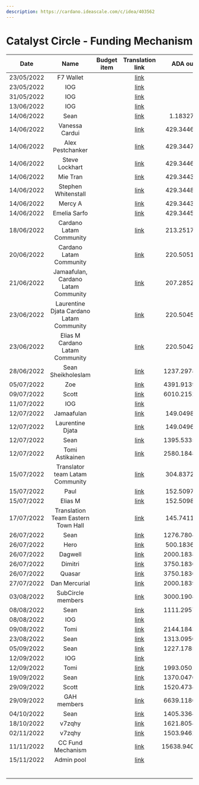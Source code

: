 ```yaml
---
description: https://cardano.ideascale.com/c/idea/403562
---
```


# Catalyst Circle - Funding Mechanism



<table><thead><tr><th align="center">Date</th><th align="center">Name</th><th data-type="select">Budget item</th><th align="center">Translation link</th><th align="center">ADA out</th><th align="center">ADA in</th><th align="center">Balance</th></tr></thead><tbody><tr><td align="center">23/05/2022</td><td align="center">F7 Wallet</td><td></td><td align="center"><a href="https://github.com/treasuryguild/treasury-v3/blob/main/Transactions/Catalyst-Circle/Fund8/Catalyst-Circle-Funding-Mechanism/Incoming/1653837621469-F7-Wallet.json">link</a></td><td align="center"></td><td align="center">21097.432300</td><td align="center">21097.432300</td></tr><tr><td align="center">23/05/2022</td><td align="center">IOG</td><td></td><td align="center"><a href="https://raw.githubusercontent.com/treasuryguild/treasury-v3/main/Transactions/Catalyst-Circle/Fund8/Catalyst-Circle-Funding-Mechanism/Incoming/1653837496832-IOG.json">link</a></td><td align="center"></td><td align="center">1</td><td align="center">21098.432300</td></tr><tr><td align="center">31/05/2022</td><td align="center">IOG</td><td></td><td align="center"><a href="https://raw.githubusercontent.com/treasuryguild/treasury-v3/main/Transactions/Catalyst-Circle/Fund8/Catalyst-Circle-Funding-Mechanism/Incoming/1654023597482-IOG.json">link</a></td><td align="center"></td><td align="center">9889.240506</td><td align="center">30987.672806</td></tr><tr><td align="center">13/06/2022</td><td align="center">IOG</td><td></td><td align="center"><a href="https://raw.githubusercontent.com/treasuryguild/treasury-v3/main/Transactions/Catalyst-Circle/Fund8/Catalyst-Circle-Funding-Mechanism/Incoming/1655179804031-IOG.json">link</a></td><td align="center"></td><td align="center">13646.288210</td><td align="center">44633.961016</td></tr><tr><td align="center">14/06/2022</td><td align="center">Sean</td><td></td><td align="center"><a href="https://raw.githubusercontent.com/treasuryguild/treasury-v3/main/Transactions/Catalyst-Circle/Fund8/Catalyst-Circle-Funding-Mechanism/Other/1655187844229-Sean.json">link</a></td><td align="center">1.183277</td><td align="center"></td><td align="center">44632.777739</td></tr><tr><td align="center">14/06/2022</td><td align="center">Vanessa Cardui</td><td></td><td align="center"><a href="https://raw.githubusercontent.com/treasuryguild/treasury-v3/main/Transactions/Catalyst-Circle/Fund8/Catalyst-Circle-Funding-Mechanism/Funded-Proposers/1655194695528-Vanessa-Cardui.json">link</a></td><td align="center">429.344641</td><td align="center"></td><td align="center">44203.433098</td></tr><tr><td align="center">14/06/2022</td><td align="center">Alex Pestchanker</td><td></td><td align="center"><a href="https://raw.githubusercontent.com/treasuryguild/treasury-v3/main/Transactions/Catalyst-Circle/Fund8/Catalyst-Circle-Funding-Mechanism/Funded-Proposers/1655195192985-Alex-Pestchanker.json">link</a></td><td align="center">429.344729</td><td align="center"></td><td align="center">43774.088369</td></tr><tr><td align="center">14/06/2022</td><td align="center">Steve Lockhart</td><td></td><td align="center"><a href="https://raw.githubusercontent.com/treasuryguild/treasury-v3/main/Transactions/Catalyst-Circle/Fund8/Catalyst-Circle-Funding-Mechanism/Funded-Proposers/1655195456581-Steve-Lockhart.json">link</a></td><td align="center">429.344641</td><td align="center"></td><td align="center">43344.743728</td></tr><tr><td align="center">14/06/2022</td><td align="center">Mie Tran</td><td></td><td align="center"><a href="https://raw.githubusercontent.com/treasuryguild/treasury-v3/main/Transactions/Catalyst-Circle/Fund8/Catalyst-Circle-Funding-Mechanism/Funded-Proposers/1655195690441-Mie-Tran.json">link</a></td><td align="center">429.344377</td><td align="center"></td><td align="center">42915.399351</td></tr><tr><td align="center">14/06/2022</td><td align="center">Stephen Whitenstall</td><td></td><td align="center"><a href="https://raw.githubusercontent.com/treasuryguild/treasury-v3/main/Transactions/Catalyst-Circle/Fund8/Catalyst-Circle-Funding-Mechanism/Funded-Proposers/1655196322573-Stephen-Whitenstall.json">link</a></td><td align="center">429.344861</td><td align="center"></td><td align="center">42486.054490</td></tr><tr><td align="center">14/06/2022</td><td align="center">Mercy A</td><td></td><td align="center"><a href="https://raw.githubusercontent.com/treasuryguild/treasury-v3/main/Transactions/Catalyst-Circle/Fund8/Catalyst-Circle-Funding-Mechanism/Funded-Proposers/1655196547548-Mercy-A.json">link</a></td><td align="center">429.344333</td><td align="center"></td><td align="center">42056.710157</td></tr><tr><td align="center">14/06/2022</td><td align="center">Emelia Sarfo</td><td></td><td align="center"><a href="https://raw.githubusercontent.com/treasuryguild/treasury-v3/main/Transactions/Catalyst-Circle/Fund8/Catalyst-Circle-Funding-Mechanism/Funded-Proposers/1655196769104-Emelia-Sarfo.json">link</a></td><td align="center">429.344553</td><td align="center"></td><td align="center">41627.365604</td></tr><tr><td align="center">18/06/2022</td><td align="center">Cardano Latam Community</td><td></td><td align="center"><a href="https://raw.githubusercontent.com/treasuryguild/treasury-v3/main/Transactions/Catalyst-Circle/Fund8/Catalyst-Circle-Funding-Mechanism/Funded-Proposers/1655533538036-Cardano-Latam-Community.json">link</a></td><td align="center">213.251760</td><td align="center"></td><td align="center">41414.113844</td></tr><tr><td align="center">20/06/2022</td><td align="center">Cardano Latam Community</td><td></td><td align="center"><a href="https://raw.githubusercontent.com/treasuryguild/treasury-v3/main/Transactions/Catalyst-Circle/Fund8/Catalyst-Circle-Funding-Mechanism/Funded-Proposers/1655701907056-Cardano-Latam-Community.json">link</a></td><td align="center">220.505153</td><td align="center"></td><td align="center">41193.608691</td></tr><tr><td align="center">21/06/2022</td><td align="center">Jamaafulan, Cardano Latam Community</td><td></td><td align="center"><a href="https://raw.githubusercontent.com/treasuryguild/treasury-v3/main/Transactions/Catalyst-Circle/Fund8/Catalyst-Circle-Funding-Mechanism/Funded-Proposers/1655825867284-Jamaafulan.json">link</a></td><td align="center">207.285257</td><td align="center"></td><td align="center">40986.323434</td></tr><tr><td align="center">23/06/2022</td><td align="center">Laurentine Djata Cardano Latam Community</td><td></td><td align="center"><a href="https://raw.githubusercontent.com/treasuryguild/treasury-v3/main/Transactions/Catalyst-Circle/Fund8/Catalyst-Circle-Funding-Mechanism/Funded-Proposers/1655959836759-Laurentine-Djata.json">link</a></td><td align="center">220.504565</td><td align="center"></td><td align="center">40765.818869</td></tr><tr><td align="center">23/06/2022</td><td align="center">Elias M Cardano Latam Community</td><td></td><td align="center"><a href="https://raw.githubusercontent.com/treasuryguild/treasury-v3/main/Transactions/Catalyst-Circle/Fund8/Catalyst-Circle-Funding-Mechanism/Funded-Proposers/1655971825815-Elias-M.json">link</a></td><td align="center">220.504213</td><td align="center"></td><td align="center">40545.314656</td></tr><tr><td align="center">28/06/2022</td><td align="center">Sean Sheikholeslam</td><td></td><td align="center"><a href="https://raw.githubusercontent.com/treasuryguild/treasury-v3/main/Transactions/Catalyst-Circle/Fund8/Catalyst-Circle-Funding-Mechanism/Toolmakers-and-Maintainers/1656398093583-Sean-Sheikholeslam.json">link</a></td><td align="center">1237.297817</td><td align="center"></td><td align="center">39308.016839</td></tr><tr><td align="center">05/07/2022</td><td align="center">Zoe</td><td></td><td align="center"><a href="https://raw.githubusercontent.com/treasuryguild/treasury-v3/main/Transactions/Catalyst-Circle/Fund8/Catalyst-Circle-Funding-Mechanism/Community-Advisors/1657003200041-Zoe.json">link</a></td><td align="center">4391.913981</td><td align="center"></td><td align="center">34916.102858</td></tr><tr><td align="center">09/07/2022</td><td align="center">Scott</td><td></td><td align="center"><a href="https://raw.githubusercontent.com/treasuryguild/treasury-v3/main/Transactions/Catalyst-Circle/Fund8/Catalyst-Circle-Funding-Mechanism/Community-Advisors/1657346652716-Scott.json">link</a></td><td align="center">6010.215257</td><td align="center"></td><td align="center">28905.887601</td></tr><tr><td align="center">11/07/2022</td><td align="center">IOG</td><td></td><td align="center"><a href="https://raw.githubusercontent.com/treasuryguild/treasury-v3/main/Transactions/Catalyst-Circle/Fund8/Catalyst-Circle-Funding-Mechanism/Incoming/1657554410444-IOG.json">link</a></td><td align="center"></td><td align="center">13827.433628</td><td align="center">42733.321229</td></tr><tr><td align="center">12/07/2022</td><td align="center">Jamaafulan</td><td></td><td align="center"><a href="https://raw.githubusercontent.com/treasuryguild/treasury-v3/main/Transactions/Catalyst-Circle/Fund8/Catalyst-Circle-Funding-Mechanism/Funded-Proposers/1657601526934-Jamaafulan.json">link</a></td><td align="center">149.049817</td><td align="center"></td><td align="center">42584.271412</td></tr><tr><td align="center">12/07/2022</td><td align="center">Laurentine Djata</td><td></td><td align="center"><a href="https://raw.githubusercontent.com/treasuryguild/treasury-v3/main/Transactions/Catalyst-Circle/Fund8/Catalyst-Circle-Funding-Mechanism/Funded-Proposers/1657601936642-Laurentine-Djata.json">link</a></td><td align="center">149.049641</td><td align="center"></td><td align="center">42435.221771</td></tr><tr><td align="center">12/07/2022</td><td align="center">Sean</td><td></td><td align="center"><a href="https://raw.githubusercontent.com/treasuryguild/treasury-v3/main/Transactions/Catalyst-Circle/Fund8/Catalyst-Circle-Funding-Mechanism/Toolmakers-and-Maintainers/1657659432534-Sean.json">link</a></td><td align="center">1395.533522</td><td align="center"></td><td align="center">41039.688249</td></tr><tr><td align="center">12/07/2022</td><td align="center">Tomi Astikainen</td><td></td><td align="center"><a href="https://raw.githubusercontent.com/treasuryguild/treasury-v3/main/Transactions/Catalyst-Circle/Fund8/Catalyst-Circle-Funding-Mechanism/Community-Advisors/1657660330142-Tomi-Astikainen.json">link</a></td><td align="center">2580.184817</td><td align="center"></td><td align="center">38459.503432</td></tr><tr><td align="center">15/07/2022</td><td align="center">Translator team Latam Community</td><td></td><td align="center"><a href="https://raw.githubusercontent.com/treasuryguild/treasury-v3/main/Transactions/Catalyst-Circle/Fund8/Catalyst-Circle-Funding-Mechanism/Funded-Proposers/1657907209771-Translator-team-Latam-Community.json">link</a></td><td align="center">304.837255</td><td align="center"></td><td align="center">38154.666177</td></tr><tr><td align="center">15/07/2022</td><td align="center">Paul</td><td></td><td align="center"><a href="https://raw.githubusercontent.com/treasuryguild/treasury-v3/main/Transactions/Catalyst-Circle/Fund8/Catalyst-Circle-Funding-Mechanism/Funded-Proposers/1657907493638-Paul.json">link</a></td><td align="center">152.509738</td><td align="center"></td><td align="center">38002.156439</td></tr><tr><td align="center">15/07/2022</td><td align="center">Elias M</td><td></td><td align="center"><a href="https://raw.githubusercontent.com/treasuryguild/treasury-v3/main/Transactions/Catalyst-Circle/Fund8/Catalyst-Circle-Funding-Mechanism/Funded-Proposers/1657907777140-Elias-M.json">link</a></td><td align="center">152.509826</td><td align="center"></td><td align="center">37849.646613</td></tr><tr><td align="center">17/07/2022</td><td align="center">Translation Team Eastern Town Hall</td><td></td><td align="center"><a href="https://raw.githubusercontent.com/treasuryguild/treasury-v3/main/Transactions/Catalyst-Circle/Fund8/Catalyst-Circle-Funding-Mechanism/Funded-Proposers/1658036950760-Translation-Team-Eastern-Town-Hall.json">link</a></td><td align="center">145.741164</td><td align="center"></td><td align="center">37703.905449</td></tr><tr><td align="center">26/07/2022</td><td align="center">Sean</td><td></td><td align="center"><a href="https://raw.githubusercontent.com/treasuryguild/treasury-v3/main/Transactions/Catalyst-Circle/Fund8/Catalyst-Circle-Funding-Mechanism/Toolmakers-and-Maintainers/1658816181658-Sean.json">link</a></td><td align="center">1276.780474</td><td align="center"></td><td align="center">36427.124975</td></tr><tr><td align="center">26/07/2022</td><td align="center">Hero</td><td></td><td align="center"><a href="https://raw.githubusercontent.com/treasuryguild/treasury-v3/main/Transactions/Catalyst-Circle/Fund8/Catalyst-Circle-Funding-Mechanism/General-ADA-Holder/1658816641350-Hero.json">link</a></td><td align="center">500.183673</td><td align="center"></td><td align="center">35926.941302</td></tr><tr><td align="center">26/07/2022</td><td align="center">Dagwell</td><td></td><td align="center"><a href="https://raw.githubusercontent.com/treasuryguild/treasury-v3/main/Transactions/Catalyst-Circle/Fund8/Catalyst-Circle-Funding-Mechanism/General-ADA-Holder/1658817054092-Dagwell.json">link</a></td><td align="center">2000.183849</td><td align="center"></td><td align="center">33926.757453</td></tr><tr><td align="center">26/07/2022</td><td align="center">Dimitri</td><td></td><td align="center"><a href="https://raw.githubusercontent.com/treasuryguild/treasury-v3/main/Transactions/Catalyst-Circle/Fund8/Catalyst-Circle-Funding-Mechanism/General-ADA-Holder/1658817301710-Dimitri.json">link</a></td><td align="center">3750.183673</td><td align="center"></td><td align="center">30176.573780</td></tr><tr><td align="center">26/07/2022</td><td align="center">Quasar</td><td></td><td align="center"><a href="https://raw.githubusercontent.com/treasuryguild/treasury-v3/main/Transactions/Catalyst-Circle/Fund8/Catalyst-Circle-Funding-Mechanism/General-ADA-Holder/1658817528491-Quasar.json">link</a></td><td align="center">3750.183629</td><td align="center"></td><td align="center">26426.390151</td></tr><tr><td align="center">27/07/2022</td><td align="center">Dan Mercurial</td><td></td><td align="center"><a href="https://raw.githubusercontent.com/treasuryguild/treasury-v3/main/Transactions/Catalyst-Circle/Fund8/Catalyst-Circle-Funding-Mechanism/General-ADA-Holder/1658902155417-Dan-Mercurial.json">link</a></td><td align="center">2000.183937</td><td align="center"></td><td align="center">24426.206214</td></tr><tr><td align="center">03/08/2022</td><td align="center">SubCircle members</td><td></td><td align="center"><a href="https://raw.githubusercontent.com/treasuryguild/treasury-v3/main/Transactions/Catalyst-Circle/Fund8/Catalyst-Circle-Funding-Mechanism/Toolmakers-and-Maintainers/1659504754936-SubCircle-members.json">link</a></td><td align="center">3000.190889</td><td align="center"></td><td align="center">21426.015325</td></tr><tr><td align="center">08/08/2022</td><td align="center">Sean</td><td></td><td align="center"><a href="https://raw.githubusercontent.com/treasuryguild/treasury-v3/main/Transactions/Catalyst-Circle/Fund8/Catalyst-Circle-Funding-Mechanism/Toolmakers-and-Maintainers/1659939452704-Sean-.json">link</a></td><td align="center">1111.295708</td><td align="center"></td><td align="center">20314.719617</td></tr><tr><td align="center">08/08/2022</td><td align="center">IOG</td><td></td><td align="center"><a href="https://raw.githubusercontent.com/treasuryguild/treasury-v3/main/Transactions/Catalyst-Circle/Fund8/Catalyst-Circle-Funding-Mechanism/Incoming/1659972966319-IOG.json">link</a></td><td align="center"></td><td align="center">11488.970588</td><td align="center">31803.690205</td></tr><tr><td align="center">09/08/2022</td><td align="center">Tomi</td><td></td><td align="center"><a href="https://raw.githubusercontent.com/treasuryguild/treasury-v3/main/Transactions/Catalyst-Circle/Fund8/Catalyst-Circle-Funding-Mechanism/Community-Advisors/1660023970394-Tomi.json">link</a></td><td align="center">2144.184377</td><td align="center"></td><td align="center">29659.505828</td></tr><tr><td align="center">23/08/2022</td><td align="center">Sean</td><td></td><td align="center"><a href="https://raw.githubusercontent.com/treasuryguild/treasury-v3/main/Transactions/Catalyst-Circle/Fund8/Catalyst-Circle-Funding-Mechanism/Toolmakers-and-Maintainers/1661231440362-Sean.json">link</a></td><td align="center">1313.095013</td><td align="center"></td><td align="center">28346.410815</td></tr><tr><td align="center">05/09/2022</td><td align="center">Sean</td><td></td><td align="center"><a href="https://raw.githubusercontent.com/treasuryguild/treasury-v3/main/Transactions/Catalyst-Circle/Fund8/Catalyst-Circle-Funding-Mechanism/Toolmakers-and-Maintainers/1662385947517-Sean.json">link</a></td><td align="center">1227.178594</td><td align="center"></td><td align="center">27119.232221</td></tr><tr><td align="center">12/09/2022</td><td align="center">IOG</td><td></td><td align="center"><a href="https://raw.githubusercontent.com/treasuryguild/treasury-v3/main/Transactions/Catalyst-Circle/Fund8/Catalyst-Circle-Funding-Mechanism/Incoming/1662998555496-IOG.json">link</a></td><td align="center"></td><td align="center">12133.566298</td><td align="center">39252.798519</td></tr><tr><td align="center">12/09/2022</td><td align="center">Tomi</td><td></td><td align="center"><a href="https://raw.githubusercontent.com/treasuryguild/treasury-v3/main/Transactions/Catalyst-Circle/Fund8/Catalyst-Circle-Funding-Mechanism/Community-Advisors/1662999328387-Tomi-.json">link</a></td><td align="center">1993.050182</td><td align="center"></td><td align="center">37259.748337</td></tr><tr><td align="center">19/09/2022</td><td align="center">Sean</td><td></td><td align="center"><a href="https://raw.githubusercontent.com/treasuryguild/treasury-v3/main/Transactions/Catalyst-Circle/Fund8/Catalyst-Circle-Funding-Mechanism/Toolmakers-and-Maintainers/1663569161527-Sean.json">link</a></td><td align="center">1370.047699</td><td align="center"></td><td align="center">35889.700638</td></tr><tr><td align="center">29/09/2022</td><td align="center">Scott</td><td></td><td align="center"><a href="https://raw.githubusercontent.com/treasuryguild/treasury-v3/main/Transactions/Catalyst-Circle/Fund8/Catalyst-Circle-Funding-Mechanism/Community-Advisors/1664433498680-Scott.json">link</a></td><td align="center">1520.473497</td><td align="center"></td><td align="center">34369.227141</td></tr><tr><td align="center">29/09/2022</td><td align="center">GAH members</td><td></td><td align="center"><a href="https://raw.githubusercontent.com/treasuryguild/treasury-v3/main/Transactions/Catalyst-Circle/Fund8/Catalyst-Circle-Funding-Mechanism/General-ADA-Holder/1664433949636-GAH-members.json">link</a></td><td align="center">6639.118061</td><td align="center"></td><td align="center">27730.109080</td></tr><tr><td align="center">04/10/2022</td><td align="center">Sean</td><td></td><td align="center"><a href="https://raw.githubusercontent.com/treasuryguild/treasury-v3/main/Transactions/Catalyst-Circle/Fund8/Catalyst-Circle-Funding-Mechanism/Toolmakers-and-Maintainers/1664862399939-Sean.json">link</a></td><td align="center">1405.336470</td><td align="center"></td><td align="center">26324.772610</td></tr><tr><td align="center">18/10/2022</td><td align="center">v7zqhy</td><td></td><td align="center"><a href="https://raw.githubusercontent.com/treasuryguild/treasury-system-v4/main/Transactions/Catalyst-Circle/Fund8/Catalyst-Circle-Funding-Mechanism/Toolmakers-and-Maintainers/1666082523182-v7zqhy.json">link</a></td><td align="center">1621.805471</td><td align="center"></td><td align="center">24702.967139</td></tr><tr><td align="center">02/11/2022</td><td align="center">v7zqhy</td><td></td><td align="center"><a href="https://raw.githubusercontent.com/treasuryguild/treasury-system-v4/main/Transactions/Catalyst-Circle/Fund8/Catalyst-Circle-Funding-Mechanism/Toolmakers-and-Maintainers/1667368658457-v7zqhy.json">link</a></td><td align="center">1503.946283</td><td align="center"></td><td align="center">23199.020856</td></tr><tr><td align="center">11/11/2022</td><td align="center">CC Fund Mechanism</td><td></td><td align="center"><a href="https://raw.githubusercontent.com/treasuryguild/treasury-system-v4/main/Transactions/Catalyst-Circle/Fund8/Catalyst-Circle-Funding-Mechanism/bulkTransactions/1668153214376-Catalyst-Circle-bulkTransaction.json">link</a></td><td align="center">15638.940589</td><td align="center"></td><td align="center">7560.080267</td></tr><tr><td align="center">15/11/2022</td><td align="center">Admin pool</td><td></td><td align="center"><a href="https://raw.githubusercontent.com/treasuryguild/treasury-system-v4/main/Transactions/Catalyst-Circle/Fund8/Catalyst-Circle-Funding-Mechanism/Incoming/1668505903556-Admin-pool.json">link</a></td><td align="center"></td><td align="center">963.087288</td><td align="center">8523.167555</td></tr><tr><td align="center"></td><td align="center"></td><td></td><td align="center"></td><td align="center"></td><td align="center"></td><td align="center"></td></tr><tr><td align="center"></td><td align="center"></td><td></td><td align="center"></td><td align="center"></td><td align="center"></td><td align="center"></td></tr><tr><td align="center"></td><td align="center"></td><td></td><td align="center"></td><td align="center"></td><td align="center"></td><td align="center"></td></tr><tr><td align="center"></td><td align="center"></td><td></td><td align="center"></td><td align="center"></td><td align="center"></td><td align="center"></td></tr><tr><td align="center"></td><td align="center"></td><td></td><td align="center"></td><td align="center"></td><td align="center"></td><td align="center"></td></tr><tr><td align="center"></td><td align="center"></td><td></td><td align="center"></td><td align="center"></td><td align="center"></td><td align="center"></td></tr></tbody></table>
